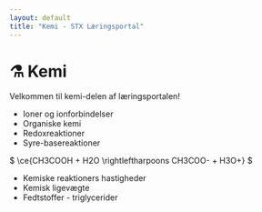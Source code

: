 ```yaml
---
layout: default
title: "Kemi - STX Læringsportal"
---
```


# ⚗️ Kemi

Velkommen til kemi-delen af læringsportalen!

- Ioner og ionforbindelser
- Organiske kemi
- Redoxreaktioner
- Syre-basereaktioner

$
\ce{CH3COOH + H2O \rightleftharpoons CH3COO- + H3O+}
$
- Kemiske reaktioners hastigheder
- Kemisk ligevægte
- Fedtstoffer - triglycerider